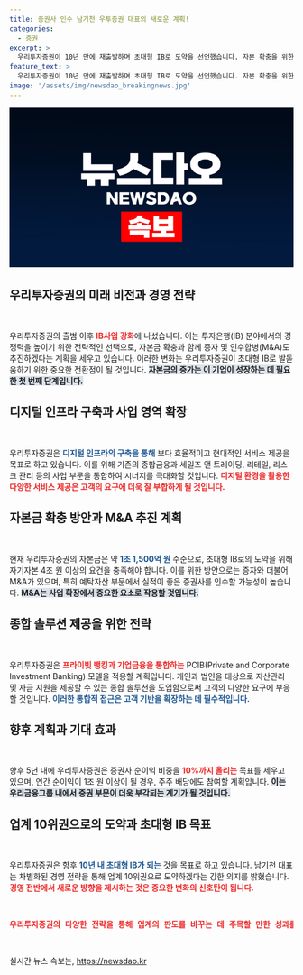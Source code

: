 ```yaml
---
title: 증권사 인수 남기천 우투증권 대표의 새로운 계획!
categories:
  - 증권
excerpt: >
  우리투자증권이 10년 만에 재출발하며 초대형 IB로 도약을 선언했습니다. 자본 확충을 위한 증자와 M&A를 추진하며, 5년 내 순이익 1조 원 달성과 업계 10위권 진입을 목표로 하고 있습니다.
feature_text: >
  우리투자증권이 10년 만에 재출발하며 초대형 IB로 도약을 선언했습니다. 자본 확충을 위한 증자와 M&A를 추진하며, 5년 내 순이익 1조 원 달성과 업계 10위권 진입을 목표로 하고 있습니다.
image: '/assets/img/newsdao_breakingnews.jpg'
---
```


<p><img src="/assets/img/newsdao_breakingnews.jpg" alt="ontimetimes 속보" /></p>

<h2 data-ke-size="size26">우리투자증권의 미래 비전과 경영 전략</h2>

<p data-ke-size="size16">&nbsp;</p>

<p>우리투자증권의 출범 이후 <b><span style="color: #ee2323;">IB사업 강화</span></b>에 나섰습니다. 이는 투자은행(IB) 분야에서의 경쟁력을 높이기 위한 전략적인 선택으로, 자본금 확충과 함께 증자 및 인수합병(M&amp;A)도 추진하겠다는 계획을 세우고 있습니다. 이러한 변화는 우리투자증권이 초대형 IB로 발돋움하기 위한 중요한 전환점이 될 것입니다. <b><span style="background-color: #21538527;">자본금의 증가는 이 기업이 성장하는 데 필요한 첫 번째 단계입니다.</span></b> </p>

<h2 data-ke-size="size26">디지털 인프라 구축과 사업 영역 확장</h2>

<p data-ke-size="size16">&nbsp;</p>

<p>우리투자증권은 <b><span style="color: #1a5490;">디지털 인프라의 구축을 통해</span></b> 보다 효율적이고 현대적인 서비스 제공을 목표로 하고 있습니다. 이를 위해 기존의 종합금융과 세일즈 앤 트레이딩, 리테일, 리스크 관리 등의 사업 부문을 통합하여 시너지를 극대화할 것입니다. <b><span style="color: #ee2323;">디지털 환경을 활용한 다양한 서비스 제공은 고객의 요구에 더욱 잘 부합하게 될 것입니다.</span></b> </p>

<h2 data-ke-size="size26">자본금 확충 방안과 M&A 추진 계획</h2>

<p data-ke-size="size16">&nbsp;</p>

<p>현재 우리투자증권의 자본금은 약 <b><span style="color: #1a5490;">1조 1,500억 원</span></b> 수준으로, 초대형 IB로의 도약을 위해 자기자본 4조 원 이상의 요건을 충족해야 합니다. 이를 위한 방안으로는 증자와 더불어 M&amp;A가 있으며, 특히 예탁자산 부문에서 실적이 좋은 증권사를 인수할 가능성이 높습니다. <b><span style="background-color: #21538527;">M&amp;A는 사업 확장에서 중요한 요소로 작용할 것입니다.</span></b> </p>

<h2 data-ke-size="size26">종합 솔루션 제공을 위한 전략</h2>

<p data-ke-size="size16">&nbsp;</p>

<p>우리투자증권은 <b><span style="color: #ee2323;">프라이빗 뱅킹과 기업금융을 통합하는</span></b> PCIB(Private and Corporate Investment Banking) 모델을 적용할 계획입니다. 개인과 법인을 대상으로 자산관리 및 자금 지원을 제공할 수 있는 종합 솔루션을 도입함으로써 고객의 다양한 요구에 부응할 것입니다. <b><span style="color: #1a5490;">이러한 통합적 접근은 고객 기반을 확장하는 데 필수적입니다.</span></b> </p>

<h2 data-ke-size="size26">향후 계획과 기대 효과</h2>

<p data-ke-size="size16">&nbsp;</p>

<p>향후 5년 내에 우리투자증권은 증권사 순이익 비중을 <b><span style="color: #ee2323;">10%까지 올리는</span></b> 목표를 세우고 있으며, 연간 순이익이 1조 원 이상이 될 경우, 주주 배당에도 참여할 계획입니다. <b><span style="background-color: #21538527;">이는 우리금융그룹 내에서 증권 부문이 더욱 부각되는 계기가 될 것입니다.</span></b> </p>

<h2 data-ke-size="size26">업계 10위권으로의 도약과 초대형 IB 목표</h2>

<p data-ke-size="size16">&nbsp;</p>

<p>우리투자증권은 향후 <b><span style="color: #1a5490;">10년 내 초대형 IB가 되는</span></b> 것을 목표로 하고 있습니다. 남기천 대표는 차별화된 경영 전략을 통해 업계 10위권으로 도약하겠다는 강한 의지를 밝혔습니다. <b><span style="color: #ee2323;">경영 전반에서 새로운 방향을 제시하는 것은 중요한 변화의 신호탄이 됩니다.</span></b> </p>

<p data-ke-size="size16">&nbsp;</p> 

<pre style="color: #ff0000;"><b><span style="color: #ee2323;">우리투자증권의 다양한 전략을 통해 업계의 판도를 바꾸는 데 주목할 만한 성과를 기대할 수 있을 것입니다.</span></b></pre> 

<p data-ke-size="size16">&nbsp;</p>
실시간 뉴스 속보는, <a href="https://newsdao.kr" rel="dofollow">https://newsdao.kr</a>


